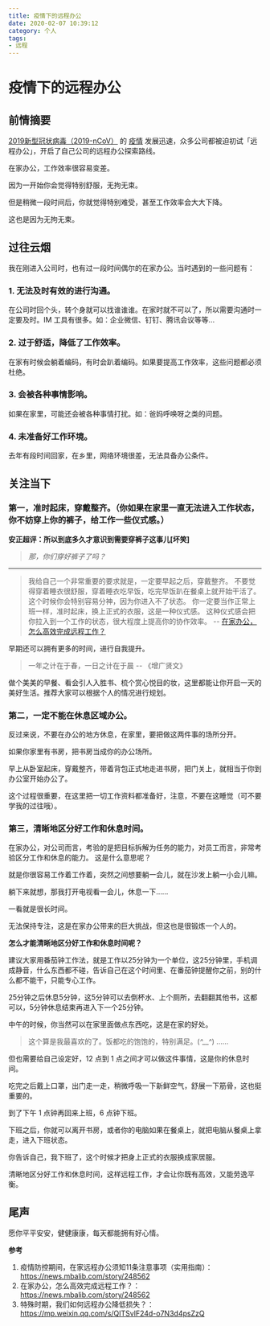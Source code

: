 ```yaml
---
title: 疫情下的远程办公
date: 2020-02-07 10:39:12
category: 个人
tags:
- 远程
---
```

# 疫情下的远程办公

## 前情摘要

[2019新型冠状病毒（2019-nCoV）](https://baike.baidu.com/item/2019%E6%96%B0%E5%9E%8B%E5%86%A0%E7%8A%B6%E7%97%85%E6%AF%92/24267858?fromtitle=%E6%96%B0%E5%9E%8B%E5%86%A0%E7%8A%B6%E7%97%85%E6%AF%92&fromid=7904360&fr=aladdin) 的 [疫情](https://voice.baidu.com/act/newpneumonia/newpneumonia/?from=osari_pc_1) 发展迅速，众多公司都被迫初试「远程办公」，开启了自己公司的远程办公探索路线。

在家办公，工作效率很容易变差。

因为一开始你会觉得特别舒服，无拘无束。

但是稍微一段时间后，你就觉得特别难受，甚至工作效率会大大下降。

这也是因为无拘无束。

## 过往云烟

我在刚进入公司时，也有过一段时间偶尔的在家办公。当时遇到的一些问题有：

### 1. 无法及时有效的进行沟通。
在公司时回个头，转个身就可以找谁谁谁。在家时就不可以了，所以需要沟通时一定要及时。IM 工具有很多。如：企业微信、钉钉、腾讯会议等等...

### 2. 过于舒适，降低了工作效率。
在家有时候会躺着编码，有时会趴着编码。如果要提高工作效率，这些问题都必须杜绝。

### 3. 会被各种事情影响。
如果在家里，可能还会被各种事情打扰。如：爸妈呼唤呀之类的问题。

### 4. 未准备好工作环境。
去年有段时间回家，在乡里，网络环境很差，无法具备办公条件。


## 关注当下

### 第一，准时起床，穿戴整齐。（你如果在家里一直无法进入工作状态，你不妨穿上你的裤子，给工作一些仪式感。）

**安正超评：所以到底多久才意识到需要穿裤子这事儿[坏笑]**

> *那，你们穿好裤子了吗？*

---

> 我给自己一个非常重要的要求就是，一定要早起之后，穿戴整齐。
不要觉得穿着睡衣很舒服，穿着睡衣吃早饭，吃完早饭趴在餐桌上就开始干活了。
这个时候你会特别容易分神，因为你进入不了状态。
你一定要当作正常上班一样，准时起床，换上正式的衣服，这是一种仪式感。
这种仪式感会把你拉入到一个工作的状态，很大程度上提高你的协作效率。 -- [在家办公，怎么高效完成远程工作？](https://news.mbalib.com/story/248535)

早期还可以拥有更多的时间，进行自我提升。

> 一年之计在于春，一日之计在于晨 -- 《增广贤文》

做个美美的早餐、看会引人入胜书、梳个赏心悦目的妆，这里都能让你开启一天的美好生活。推荐大家可以根据个人的情况进行规划。

### 第二，一定不能在休息区域办公。

反过来说，不要在办公的地方休息，在家里，要把做这两件事的场所分开。

如果你家里有书房，把书房当成你的办公场所。

早上从卧室起床，穿戴整齐，带着背包正式地走进书房，把门关上，就相当于你到办公室开始办公了。

这个过程很重要，在这里把一切工作资料都准备好，注意，不要在这睡觉（可不要学我的过往哦）。

### 第三，清晰地区分好工作和休息时间。

在家办公，对公司而言，考验的是把目标拆解为任务的能力，对员工而言，非常考验区分工作和休息的能力。
这是什么意思呢？

就是你很容易工作着工作着，突然之间想要躺一会儿，就在沙发上躺一小会儿嘛。

躺下来就想，那我打开电视看一会儿，休息一下……

一看就是很长时间。

无法保持专注，这是在家办公带来的巨大挑战，但这也是很锻炼一个人的。

**怎么才能清晰地区分好工作和休息时间呢？**

建议大家用番茄钟工作法，就是工作以25分钟为一个单位，这25分钟里，手机调成静音，什么东西都不碰，告诉自己在这个时间里、在番茄钟提醒你之前，别的什么都不能干，只能专心工作。

25分钟之后休息5分钟，这5分钟可以去倒杯水、上个厕所，去翻翻其他书，这都可以，5分钟休息结束再进入下一个25分钟。

中午的时候，你当然可以在家里面做点东西吃，这是在家的好处。

> 这个算是我最喜欢的了。饭都吃的饱饱的，特别满足。(*^__^*) ……

但也需要给自己设定好，12 点到 1 点之间才可以做这件事情，这是你的休息时间。

吃完之后戴上口罩，出门走一走，稍微呼吸一下新鲜空气，舒展一下筋骨，这也挺重要的。

到了下午 1 点钟再回来上班，6 点钟下班。

下班之后，你就可以离开书房，或者你的电脑如果在餐桌上，就把电脑从餐桌上拿走，进入下班状态。

你告诉自己，我下班了，这个时候才把身上正式的衣服换成家居服。

清晰地区分好工作和休息时间，这样远程工作，才会让你既有高效，又能劳逸平衡。

## 尾声

愿你平平安安，健健康康，每天都能拥有好心情。

**参考**

1. 疫情防控期间，在家远程办公须知11条注意事项（实用指南）：https://news.mbalib.com/story/248562
2. 在家办公，怎么高效完成远程工作？：https://news.mbalib.com/story/248562
3. 特殊时期，我们如何远程办公降低损失？：https://mp.weixin.qq.com/s/QITSvlF24d-o7N3d4psZzQ